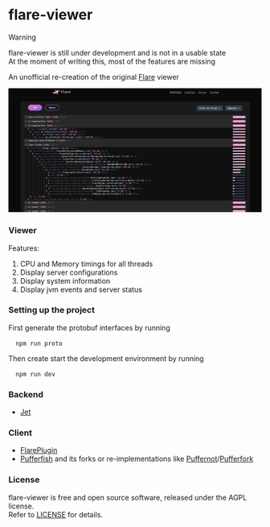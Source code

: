 
# flare-viewer

> [!WARNING]
> flare-viewer is still under development and is not in a usable state \
> At the moment of writing this, most of the features are missing

An unofficial re-creation of the original [Flare](https://blog.airplane.gg/flare/) viewer


<div align="center">
<img src="assets/preview.png" width="1894">
</div>

### Viewer
Features:
1. CPU and Memory timings for all threads
2. Display server configurations
3. Display system information
4. Display jvm events and server status

### Setting up the project

First generate the protobuf interfaces by running
````shell
  npm run proto
````

Then create start the development environment by running
````shell
  npm run dev
````

### Backend
* [Jet](https://github.com/SerlithNetwork/Jet)

### Client
* [FlarePlugin](https://github.com/TECHNOVE/FlarePlugin)
* [Pufferfish](https://github.com/pufferfish-gg/Pufferfish) and its forks or re-implementations like [Puffernot](https://github.com/SerlithNetwork/Puffernot)/[Pufferfork](https://github.com/Toffikk/Pufferfork)

### License

flare-viewer is free and open source software, released under the AGPL license. \
Refer to [LICENSE](LICENSE) for details.

